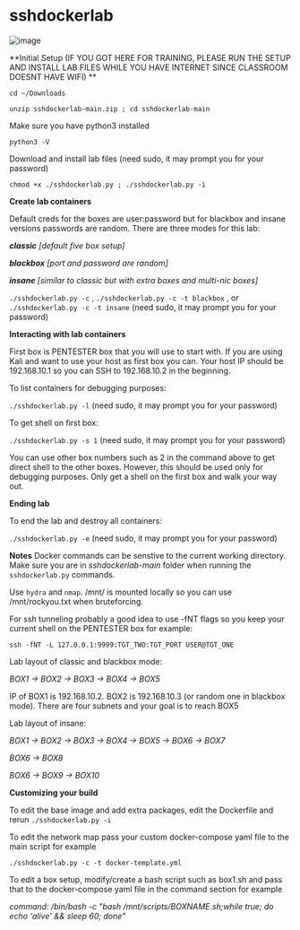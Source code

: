 # sshdockerlab

![image](https://user-images.githubusercontent.com/29049788/209403469-f023e5db-cf38-4af5-96dd-b998adabe281.png)

**Initial Setup (IF YOU GOT HERE FOR TRAINING, PLEASE RUN THE SETUP AND INSTALL LAB FILES WHILE YOU HAVE INTERNET SINCE CLASSROOM DOESNT HAVE WIFI) **

`cd ~/Downloads`

`unzip sshdockerlab-main.zip ; cd sshdockerlab-main`

Make sure you have python3 installed

`python3 -V`

Download and install lab files (need sudo, it may prompt you for your password)

`chmod +x ./sshdockerlab.py ; ./sshdockerlab.py -i`


**Create lab containers**

Default creds for the boxes are user:password but for blackbox and insane versions passwords are random. There are three modes for this lab:

***classic*** *[default five box setup]*

***blackbox*** *[port and password are random]*

***insane*** *[similar to classic but with extra boxes and multi-nic boxes]*

`./sshdockerlab.py -c` , `./sshdockerlab.py -c -t blackbox` , or `./sshdockerlab.py -c -t insane` (need sudo, it may prompt you for your password)


**Interacting with lab containers**

First box is PENTESTER box that you will use to start with. If you are using Kali and want to use your host as first box you can. Your host IP should be 192.168.10.1 so you can SSH to 192.168.10.2 in the beginning.

To list containers for debugging purposes:

`./sshdockerlab.py -l` (need sudo, it may prompt you for your password)

To get shell on first box:

`./sshdockerlab.py -s 1` (need sudo, it may prompt you for your password)

You can use other box numbers such as 2 in the command above to get direct shell to the other boxes. However, this should be used only for debugging purposes. Only get a shell on the first box and walk your way out.

**Ending lab**

To end the lab and destroy all containers:

`./sshdockerlab.py -e` (need sudo, it may prompt you for your password)

**Notes**
Docker commands can be senstive to the current working directory. Make sure you are in *sshdockerlab-main* folder when running the `sshdockerlab.py` commands. 

Use `hydra` and `nmap`. /mnt/ is mounted locally so you can use /mnt/rockyou.txt when bruteforcing.

For ssh tunneling probably a good idea to use -fNT flags so you keep your current shell on the PENTESTER box for example:

`ssh -fNT -L 127.0.0.1:9999:TGT_TWO:TGT_PORT USER@TGT_ONE`

Lab layout of classic and blackbox mode:

*BOX1 -> BOX2 -> BOX3 -> BOX4 -> BOX5*

IP of BOX1 is 192.168.10.2. BOX2 is 192.168.10.3 (or random one in blackbox mode). There are four subnets and your goal is to reach BOX5

Lab layout of insane:

*BOX1 -> BOX2 -> BOX3 -> BOX4 -> BOX5 -> BOX6 -> BOX7*

*BOX6 -> BOX8*

*BOX6 -> BOX9 -> BOX10*


**Customizing your build**

To edit the base image and add extra packages, edit the Dockerfile and rerun `./sshdockerlab.py -i`

To edit the network map pass your custom docker-compose yaml file to the main script for example 

`./sshdockerlab.py -c -t docker-template.yml`

To edit a box setup, modify/create a bash script such as box1.sh and pass that to the docker-compose yaml file in the command section for example 

*command: /bin/bash -c "bash /mnt/scripts/BOXNAME.sh;while true; do echo 'alive' && sleep 60; done"*

